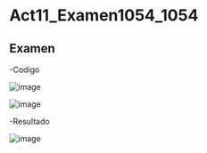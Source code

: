 # Act11_Examen1054_1054
## Examen

-Codigo 

![image](https://github.com/user-attachments/assets/41e8c310-ff7d-48d9-b03b-39c591bab4a8)

![image](https://github.com/user-attachments/assets/d68655de-ff32-4190-b3b0-af3749769a8c)

-Resultado

![image](https://github.com/user-attachments/assets/03f44f85-cc97-4466-8aa4-2350977387cc)
